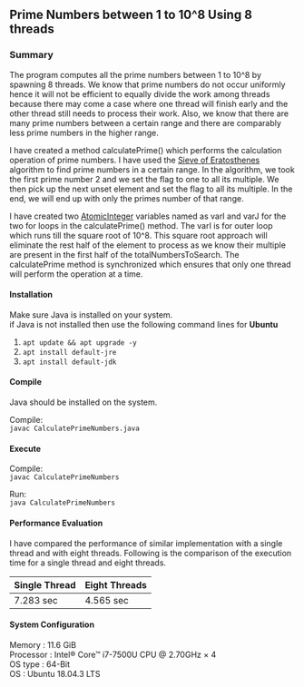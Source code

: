 ## Prime Numbers between 1 to 10^8 Using 8 threads

### Summary
The program computes all the prime numbers between 1 to 10^8 by spawning 8 threads. 
We know that prime numbers do not occur uniformly hence it will not be efficient to equally divide the work among threads because there may come a case where one thread will finish early and the other thread still needs to process their work.
Also, we know that there are many prime numbers between a certain range and there are comparably less prime numbers in the higher range.

I have created a method calculatePrime() which performs the calculation operation of prime numbers. I have used the [Sieve of Eratosthenes](https://en.wikipedia.org/wiki/Sieve_of_Eratosthenes) algorithm to find prime numbers in a certain range. In the algorithm, we took the first prime number 2 and we set the flag to one to all its multiple. We then pick up the next unset element and set the flag to all its multiple. In the end, we will end up with only the primes number of that range.

I have created two [AtomicInteger](https://docs.oracle.com/javase/8/docs/api/java/util/concurrent/atomic/AtomicInteger.html) variables named as varI and varJ for the two for loops in the calculatePrime() method. The varI is for outer loop which runs till the square root of 10^8. This square root approach will eliminate the rest half of the element to process as we know their multiple are present in the first half of the totalNumbersToSearch. The calculatePrime method is synchronized which ensures that only one thread will perform the operation at a time.  

#### Installation
Make sure Java is installed on your system.<br/> 
if Java is not installed then use the following command lines for <b>Ubuntu</b><br/>
1. ```apt update && apt upgrade -y```<br/>
2. ```apt install default-jre```<br/>
3. ```apt install default-jdk```<br/>


#### Compile
Java should be installed on the system. <br/>

Compile:<br/>
```javac CalculatePrimeNumbers.java```<br/>

#### Execute
Compile:<br/>
```javac CalculatePrimeNumbers```<br/>

Run:<br/>
```java CalculatePrimeNumbers```<br/>

#### Performance Evaluation
I have compared the performance of similar implementation with a single thread and with eight threads. Following is the comparison of the execution time for a single thread and eight threads.

| Single Thread  | Eight Threads |
| ------------- | ------------- |
| 7.283 sec  | 4.565 sec  |

#### System Configuration
Memory : 11.6 GiB<br/>
Processor : Intel® Core™ i7-7500U CPU @ 2.70GHz × 4<br/>
OS type : 64-Bit<br/>
OS : Ubuntu 18.04.3 LTS<br/>
